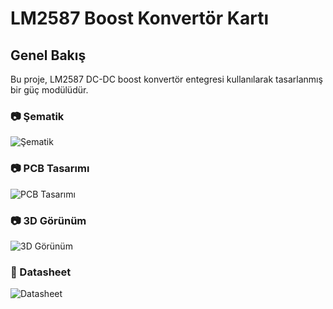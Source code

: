 # LM2587 Boost Konvertör Kartı

## Genel Bakış  
Bu proje, LM2587 DC-DC boost konvertör entegresi kullanılarak tasarlanmış bir güç modülüdür.

### 📷 Şematik  
![Şematik](https://raw.githubusercontent.com/sametakinn/lm2587-boost-converter/raw/main/schematic.PNG)

### 📷 PCB Tasarımı  
![PCB Tasarımı](https://raw.githubusercontent.com/sametakinn/lm2587-boost-converter/raw/main/PCB.PNG)

### 📷 3D Görünüm  
![3D Görünüm](https://raw.githubusercontent.com/sametakinn/lm2587-boost-converter/raw/main/3D.PNG)

### 📄 Datasheet  
![Datasheet](https://raw.githubusercontent.com/sametakinn/lm2587-boost-converter/raw/main/datasheet.PNG)
